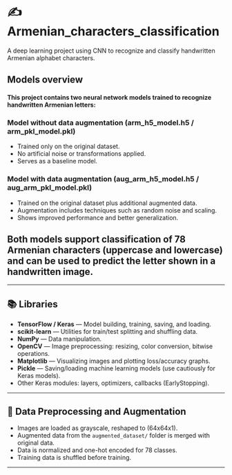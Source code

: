# ✍ Armenian_characters_classification
A deep learning project using CNN to recognize and classify handwritten Armenian alphabet characters.

## Models overview

#### This project contains two neural network models trained to recognize handwritten Armenian letters:

### Model without data augmentation (arm_h5_model.h5 / arm_pkl_model.pkl)
- Trained only on the original dataset.
- No artificial noise or transformations applied.
- Serves as a baseline model.

### Model with data augmentation (aug_arm_h5_model.h5 / aug_arm_pkl_model.pkl)

- Trained on the original dataset plus additional augmented data.
- Augmentation includes techniques such as random noise and scaling.
- Shows improved performance and better generalization.

## Both models support classification of 78 Armenian characters (uppercase and lowercase) and can be used to predict the letter shown in a handwritten image.

---

## 📚 Libraries

- **TensorFlow / Keras** — Model building, training, saving, and loading.
- **scikit-learn** — Utilities for train/test splitting and shuffling data.
- **NumPy** — Data manipulation.
- **OpenCV** — Image preprocessing: resizing, color conversion, bitwise operations.
- **Matplotlib** — Visualizing images and plotting loss/accuracy graphs.
- **Pickle** — Saving/loading machine learning models (use cautiously for Keras models).
- Other Keras modules: layers, optimizers, callbacks (EarlyStopping).

---

## 🔄 Data Preprocessing and Augmentation

- Images are loaded as grayscale, reshaped to (64x64x1).
- Augmented data from the `augmented_dataset/` folder is merged with original data.
- Data is normalized and one-hot encoded for 78 classes.
- Training data is shuffled before training.

---

